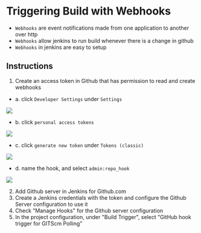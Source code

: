 # Triggering Build with Webhooks

- `Webhooks` are event notifications made from one application to another over http
- `Webhooks` allow jenkins to run build whenever there is a change in github
- `Webhooks` in jenkins are easy to setup

## Instructions

1. Create an access token in Github that has permission to read and create webhooks
- a. click `Developer Settings` under `Settings`

<img src="https://user-images.githubusercontent.com/6856382/224565006-403b15a1-f38f-4cfe-a16f-075d39d5fb18.png">

- b. click `personal access tokens`

<img src="https://user-images.githubusercontent.com/6856382/224565294-4310f3f5-09c4-4bc4-af50-f237d4e9049d.png">

- c. click `generate new token` under `Tokens (classic)`

<img src="https://user-images.githubusercontent.com/6856382/224565409-eecd2884-cbe6-4178-a8b1-d7d702d19a7f.png">

- d. name the hook, and select `admin:repo_hook`

<img src="https://user-images.githubusercontent.com/6856382/224565500-439a4499-fd3a-4d59-9bf7-9aed540a80ab.png">

2. Add Github server in Jenkins for Github.com
3. Create a Jenkins credentials with the token and configure the Github Server configuration to use it
4. Check "Manage Hooks" for the Github server configuration
5. In the project configuration, under "Build Trigger", select "GitHub hook trigger for GITScm Polling"